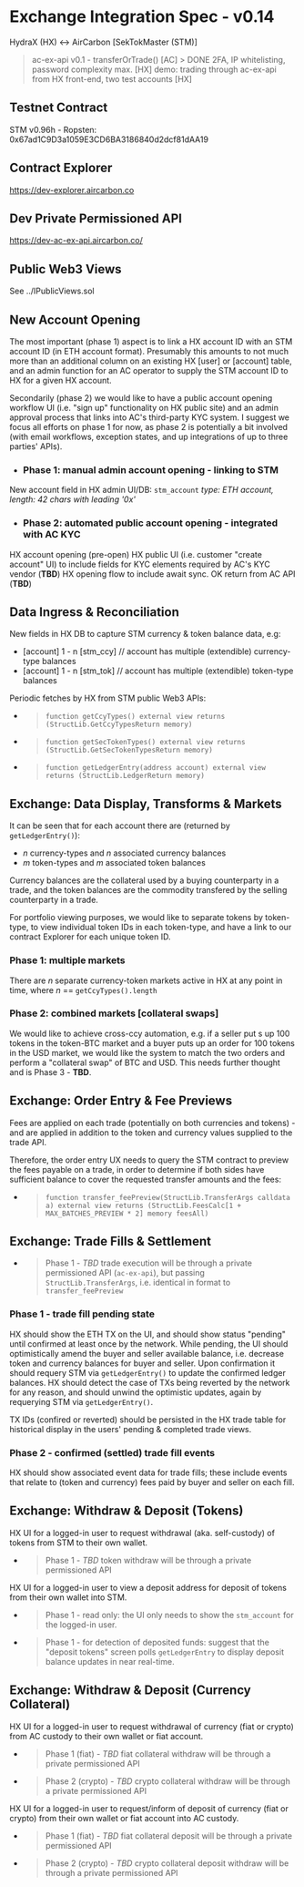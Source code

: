 
# Exchange Integration Spec - v0.14
HydraX (HX) <-> AirCarbon [SekTokMaster (STM)]

> ac-ex-api v0.1 - transferOrTrade() [AC] > DONE
> 2FA, IP whitelisting, password complexity max. [HX]
> demo: trading through ac-ex-api from HX front-end, two test accounts [HX]

## Testnet Contract
STM v0.96h - Ropsten: 0x67ad1C9D3a1059E3CD6BA3186840d2dcf81dAA19

## Contract Explorer
https://dev-explorer.aircarbon.co

## Dev Private Permissioned API
https://dev-ac-ex-api.aircarbon.co/

## Public Web3 Views
See ../IPublicViews.sol

## New Account Opening
The most important (phase 1) aspect is to link a HX account ID with an STM account ID (in ETH account format).
Presumably this amounts to not much more than an additional column on an existing HX [user] or [account] table, and an admin function for an AC operator to supply the STM account ID to HX for a given HX account.

Secondarily (phase 2) we would like to have a public account opening workflow UI (i.e. "sign up" functionality on HX public site) and an admin approval process that links into AC's third-party KYC system. I suggest we focus all efforts on phase 1 for now, as phase 2 is potentially a bit involved (with email workflows, exception states, and up integrations of up to three parties' APIs).

* ### Phase 1: manual admin account opening - linking to STM
New account field in HX admin UI/DB: ```stm_account``` *type: ETH account, length: 42 chars with leading '0x'*
 
* ### Phase 2: automated public account opening - integrated with AC KYC
HX account opening (pre-open) HX public UI (i.e. customer "create account" UI) to include fields for KYC elements required by AC's KYC vendor (**TBD**)
HX opening flow to include await sync. OK return from AC API (**TBD**)

## Data Ingress & Reconciliation
New fields in HX DB to capture STM currency & token balance data, e.g:
* [account] 1 - n [stm_ccy] // account has multiple (extendible) currency-type balances
* [account] 1 - n [stm_tok] // account has multiple (extendible) token-type balances

Periodic fetches by HX from STM public Web3 APIs:
* > ```function getCcyTypes() external view returns (StructLib.GetCcyTypesReturn memory)```
* > ```function getSecTokenTypes() external view returns (StructLib.GetSecTokenTypesReturn memory)``` 
* > ```function getLedgerEntry(address account) external view returns (StructLib.LedgerReturn memory)```

## Exchange: Data Display, Transforms & Markets
It can be seen that for each account there are (returned by ```getLedgerEntry()```):
 * *n* currency-types and *n* associated currency balances 
 * *m* token-types and *m* associated token balances 

Currency balances are the collateral used by a buying counterparty in a trade, and the token balances are the commodity transfered by the selling counterparty in a trade.

For portfolio viewing purposes, we would like to separate tokens by token-type, to view individual token IDs in each token-type, and have a link to our contract Explorer for each unique token ID.

### Phase 1: multiple markets
There are *n* separate currency-token markets active in HX at any point in time, where *n* == ```getCcyTypes().length```

### Phase 2: combined markets [collateral swaps]
We would like to achieve cross-ccy automation, e.g. if a seller put s up 100 tokens in the token-BTC market and a buyer puts up an order for 100 tokens in the USD market, we would like the system to match the two orders and perform a "collateral swap" of BTC and USD. This needs further thought and is Phase 3 - **TBD**.

## Exchange: Order Entry & Fee Previews
Fees are applied on each trade (potentially on both currencies and tokens) - and are applied in addition to the token and currency values supplied to the trade API.

Therefore, the order entry UX needs to query the STM contract to preview the fees payable on a trade, in order to determine if both sides have sufficient balance to cover the requested transfer amounts and the fees:

* > ```function transfer_feePreview(StructLib.TransferArgs calldata a) external view returns (StructLib.FeesCalc[1 + MAX_BATCHES_PREVIEW * 2] memory feesAll)```

## Exchange: Trade Fills & Settlement

* > Phase 1 - *TBD* trade execution will be through a private permissioned API (```ac-ex-api```), but passing ```StructLib.TransferArgs```, i.e. identical in format to ```transfer_feePreview```

### Phase 1 - trade fill pending state
HX should show the ETH TX on the UI, and should show status "pending" until confirmed at least once by the network. While pending, the UI should optimistically amend the buyer and seller available balance, i.e. decrease token and currency balances for buyer and seller. Upon confirmation it should requery STM via ```getLedgerEntry()``` to update the confirmed ledger balances. HX should detect the case of TXs being reverted by the network for any reason, and should unwind the optimistic updates, again by requerying STM via ```getLedgerEntry()```.

TX IDs (confired or reverted) should be persisted in the HX trade table for historical display in the users' pending & completed trade views.

### Phase 2 - confirmed (settled) trade fill events
HX should show associated event data for trade fills; these include events that relate to (token and currency) fees paid by buyer and seller on each fill.

## Exchange: Withdraw & Deposit (Tokens)

HX UI for a logged-in user to request withdrawal (aka. self-custody) of tokens from STM to their own wallet.
* > Phase 1 - *TBD* token withdraw will be through a private permissioned API

HX UI for a logged-in user to view a deposit address for deposit of tokens from their own wallet into STM.
* > Phase 1 - read only: the UI only needs to show the ```stm_account``` for the logged-in user.
* > Phase 1 - for detection of deposited funds: suggest that the "deposit tokens" screen polls ```getLedgerEntry``` to display deposit balance updates in near real-time.

## Exchange: Withdraw & Deposit (Currency Collateral)

HX UI for a logged-in user to request withdrawal of currency (fiat or crypto) from AC custody to their own wallet or fiat account.
* > Phase 1 (fiat) - *TBD* fiat collateral withdraw will be through a private permissioned API
* > Phase 2 (crypto) - *TBD* crypto collateral withdraw will be through a private permissioned API

HX UI for a logged-in user to request/inform of deposit of currency (fiat or crypto) from their own wallet or fiat account into AC custody.
* > Phase 1 (fiat) - *TBD* fiat collateral deposit will be through a private permissioned API
* > Phase 2 (crypto) - *TBD* crypto collateral deposit withdraw will be through a private permissioned API
